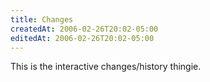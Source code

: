 ```yaml
---
title: Changes
createdAt: 2006-02-26T20:02-05:00
editedAt: 2006-02-26T20:02-05:00
---
```


This is the interactive changes/history thingie.

